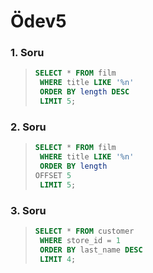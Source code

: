 # Ödev5

### 1. Soru

> ```SQL
> SELECT * FROM film
>  WHERE title LIKE '%n'
>  ORDER BY length DESC
>  LIMIT 5;
> ```

### 2. Soru

> ```SQL
> SELECT * FROM film
>  WHERE title LIKE '%n'
>  ORDER BY length
> OFFSET 5
>  LIMIT 5;
> ```

### 3. Soru

> ```SQL
> SELECT * FROM customer
>  WHERE store_id = 1
>  ORDER BY last_name DESC
>  LIMIT 4;
> ```
